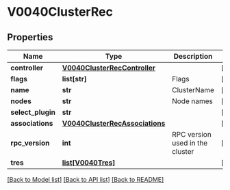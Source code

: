 # V0040ClusterRec

## Properties
Name | Type | Description | Notes
------------ | ------------- | ------------- | -------------
**controller** | [**V0040ClusterRecController**](V0040ClusterRecController.md) |  | [optional] 
**flags** | **list[str]** | Flags | [optional] 
**name** | **str** | ClusterName | [optional] 
**nodes** | **str** | Node names | [optional] 
**select_plugin** | **str** |  | [optional] 
**associations** | [**V0040ClusterRecAssociations**](V0040ClusterRecAssociations.md) |  | [optional] 
**rpc_version** | **int** | RPC version used in the cluster | [optional] 
**tres** | [**list[V0040Tres]**](V0040Tres.md) |  | [optional] 

[[Back to Model list]](../README.md#documentation-for-models) [[Back to API list]](../README.md#documentation-for-api-endpoints) [[Back to README]](../README.md)


